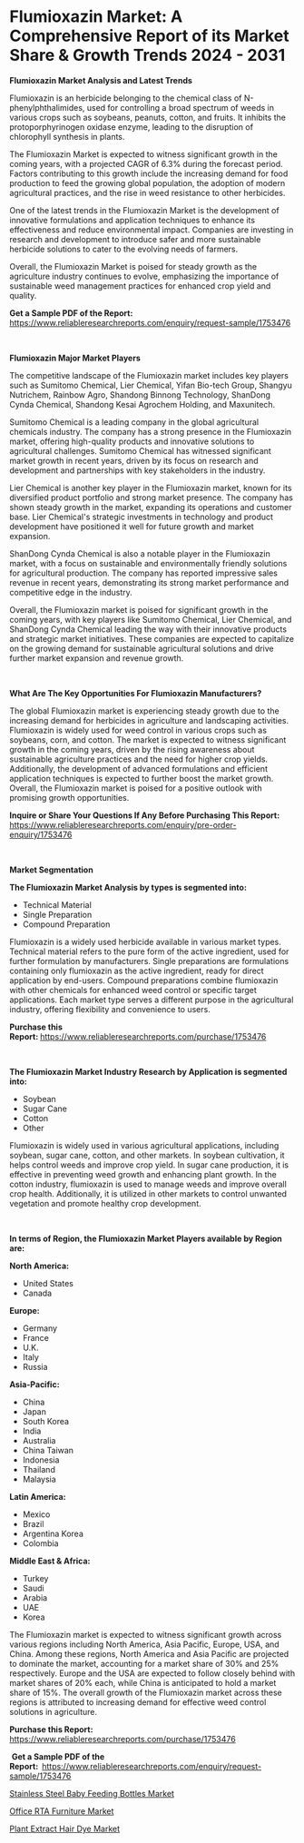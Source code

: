 <p><h1>Flumioxazin Market: A Comprehensive Report of its Market Share & Growth Trends 2024 - 2031</h1></p><p><strong>Flumioxazin Market Analysis and Latest Trends</strong></p>
<p><p>Flumioxazin is an herbicide belonging to the chemical class of N-phenylphthalimides, used for controlling a broad spectrum of weeds in various crops such as soybeans, peanuts, cotton, and fruits. It inhibits the protoporphyrinogen oxidase enzyme, leading to the disruption of chlorophyll synthesis in plants.</p><p>The Flumioxazin Market is expected to witness significant growth in the coming years, with a projected CAGR of 6.3% during the forecast period. Factors contributing to this growth include the increasing demand for food production to feed the growing global population, the adoption of modern agricultural practices, and the rise in weed resistance to other herbicides.</p><p>One of the latest trends in the Flumioxazin Market is the development of innovative formulations and application techniques to enhance its effectiveness and reduce environmental impact. Companies are investing in research and development to introduce safer and more sustainable herbicide solutions to cater to the evolving needs of farmers.</p><p>Overall, the Flumioxazin Market is poised for steady growth as the agriculture industry continues to evolve, emphasizing the importance of sustainable weed management practices for enhanced crop yield and quality.</p></p>
<p><strong>Get a Sample PDF of the Report:&nbsp;</strong> <a href="https://www.reliableresearchreports.com/enquiry/request-sample/1753476">https://www.reliableresearchreports.com/enquiry/request-sample/1753476</a></p>
<p>&nbsp;</p>
<p><strong>Flumioxazin Major Market Players</strong></p>
<p><p>The competitive landscape of the Flumioxazin market includes key players such as Sumitomo Chemical, Lier Chemical, Yifan Bio-tech Group, Shangyu Nutrichem, Rainbow Agro, Shandong Binnong Technology, ShanDong Cynda Chemical, Shandong Kesai Agrochem Holding, and Maxunitech. </p><p>Sumitomo Chemical is a leading company in the global agricultural chemicals industry. The company has a strong presence in the Flumioxazin market, offering high-quality products and innovative solutions to agricultural challenges. Sumitomo Chemical has witnessed significant market growth in recent years, driven by its focus on research and development and partnerships with key stakeholders in the industry.</p><p>Lier Chemical is another key player in the Flumioxazin market, known for its diversified product portfolio and strong market presence. The company has shown steady growth in the market, expanding its operations and customer base. Lier Chemical's strategic investments in technology and product development have positioned it well for future growth and market expansion.</p><p>ShanDong Cynda Chemical is also a notable player in the Flumioxazin market, with a focus on sustainable and environmentally friendly solutions for agricultural production. The company has reported impressive sales revenue in recent years, demonstrating its strong market performance and competitive edge in the industry.</p><p>Overall, the Flumioxazin market is poised for significant growth in the coming years, with key players like Sumitomo Chemical, Lier Chemical, and ShanDong Cynda Chemical leading the way with their innovative products and strategic market initiatives. These companies are expected to capitalize on the growing demand for sustainable agricultural solutions and drive further market expansion and revenue growth.</p></p>
<p>&nbsp;</p>
<p><strong>What Are The Key Opportunities For Flumioxazin Manufacturers?</strong></p>
<p><p>The global Flumioxazin market is experiencing steady growth due to the increasing demand for herbicides in agriculture and landscaping activities. Flumioxazin is widely used for weed control in various crops such as soybeans, corn, and cotton. The market is expected to witness significant growth in the coming years, driven by the rising awareness about sustainable agriculture practices and the need for higher crop yields. Additionally, the development of advanced formulations and efficient application techniques is expected to further boost the market growth. Overall, the Flumioxazin market is poised for a positive outlook with promising growth opportunities.</p></p>
<p><strong>Inquire or Share Your Questions If Any Before Purchasing This Report:</strong> <a href="https://www.reliableresearchreports.com/enquiry/pre-order-enquiry/1753476">https://www.reliableresearchreports.com/enquiry/pre-order-enquiry/1753476</a></p>
<p>&nbsp;</p>
<p><strong>Market Segmentation</strong></p>
<p><strong>The Flumioxazin Market Analysis by types is segmented into:</strong></p>
<p><ul><li>Technical Material</li><li>Single Preparation</li><li>Compound Preparation</li></ul></p>
<p><p>Flumioxazin is a widely used herbicide available in various market types. Technical material refers to the pure form of the active ingredient, used for further formulation by manufacturers. Single preparations are formulations containing only flumioxazin as the active ingredient, ready for direct application by end-users. Compound preparations combine flumioxazin with other chemicals for enhanced weed control or specific target applications. Each market type serves a different purpose in the agricultural industry, offering flexibility and convenience to users.</p></p>
<p><strong>Purchase this Report:&nbsp;</strong><a href="https://www.reliableresearchreports.com/purchase/1753476">https://www.reliableresearchreports.com/purchase/1753476</a></p>
<p>&nbsp;</p>
<p><strong>The Flumioxazin Market Industry Research by Application is segmented into:</strong></p>
<p><ul><li>Soybean</li><li>Sugar Cane</li><li>Cotton</li><li>Other</li></ul></p>
<p><p>Flumioxazin is widely used in various agricultural applications, including soybean, sugar cane, cotton, and other markets. In soybean cultivation, it helps control weeds and improve crop yield. In sugar cane production, it is effective in preventing weed growth and enhancing plant growth. In the cotton industry, flumioxazin is used to manage weeds and improve overall crop health. Additionally, it is utilized in other markets to control unwanted vegetation and promote healthy crop development.</p></p>
<p>&nbsp;</p>
<p><strong>In terms of Region, the Flumioxazin Market Players available by Region are:</strong></p>
<p>
    <p> <strong> North America: </strong>
        <ul>
            <li>United States</li>
            <li>Canada</li>
        </ul>
        </p> 
    <p> <strong> Europe: </strong>
        <ul>
            <li>Germany</li>
            <li>France</li>
            <li>U.K.</li>
            <li>Italy</li>
            <li>Russia</li>
        </ul>
        </p> 
    <p> <strong> Asia-Pacific: </strong>
        <ul>
            <li>China</li>
            <li>Japan</li>
            <li>South Korea</li>
            <li>India</li>
            <li>Australia</li>
            <li>China Taiwan</li>
            <li>Indonesia</li>
            <li>Thailand</li>
            <li>Malaysia</li>
        </ul>
        </p> 
    <p> <strong> Latin America: </strong>
        <ul>
            <li>Mexico</li>
            <li>Brazil</li>
            <li>Argentina Korea</li>
            <li>Colombia</li>
        </ul>
        </p> 
    <p> <strong> Middle East & Africa: </strong>
        <ul>
            <li>Turkey</li>
            <li>Saudi</li>
            <li>Arabia</li>
            <li>UAE</li>
            <li>Korea</li>
        </ul>
    </p>
    </p>
<p><p>The Flumioxazin market is expected to witness significant growth across various regions including North America, Asia Pacific, Europe, USA, and China. Among these regions, North America and Asia Pacific are projected to dominate the market, accounting for a market share of 30% and 25% respectively. Europe and the USA are expected to follow closely behind with market shares of 20% each, while China is anticipated to hold a market share of 15%. The overall growth of the Flumioxazin market across these regions is attributed to increasing demand for effective weed control solutions in agriculture.</p></p>
<p><strong>Purchase this Report: </strong><a href="https://www.reliableresearchreports.com/purchase/1753476">https://www.reliableresearchreports.com/purchase/1753476</a></p>
<p>&nbsp;<strong>Get a Sample PDF of the Report:&nbsp;&nbsp;</strong><a href="https://www.reliableresearchreports.com/enquiry/request-sample/1753476">https://www.reliableresearchreports.com/enquiry/request-sample/1753476</a></p>
<p><strong></strong></p>
<p><p><a href="https://view.publitas.com/reportprime-1/stainless-steel-baby-feeding-bottles-market-offers-provide-insightful-data-for-the-time-period-from-2024-to-2031-and-also-provide-analysis-based-on-application-type-and-region/">Stainless Steel Baby Feeding Bottles Market</a></p><p><a href="https://view.publitas.com/reportprime-1/office-rta-furniture-market-size-share-trends-analysis-report-by-application-regional-outlook-competitive-strategies-and-segment-forecasts-2024-2031/">Office RTA Furniture Market</a></p><p><a href="https://view.publitas.com/reportprime-1/plant-extract-hair-dye-market-growth-market-trends-covid-19-impact-and-forecasts-for-period-from-2024-2031/">Plant Extract Hair Dye Market</a></p></p>